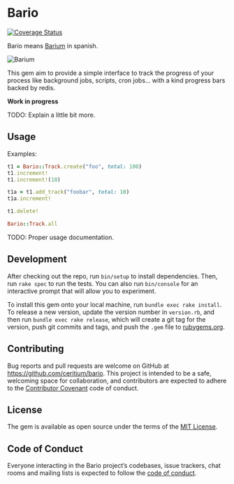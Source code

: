 # Bario

[![Coverage Status](https://coveralls.io/repos/github/ceritium/bario/badge.svg?branch=master)](https://coveralls.io/github/ceritium/bario?branch=master)

Bario means [Barium](https://en.wikipedia.org/wiki/Barium) in spanish.

![Barium](https://upload.wikimedia.org/wikipedia/commons/1/16/Barium_unter_Argon_Schutzgas_Atmosph%C3%A4re.jpg)

This gem aim to provide a simple interface to track the progress of your process like background jobs, scripts, cron jobs... with a kind progress bars backed by redis.

**Work in progress**

TODO: Explain a little bit more.

## Usage

Examples:

```ruby
t1 = Bario::Track.create("foo", total: 100)
t1.increment!
t1.increment!(10)

t1a = t1.add_track("foobar", total: 10)
t1a.increment!

t1.delete!

Bario::Track.all
```

TODO: Proper usage documentation.

## Development

After checking out the repo, run `bin/setup` to install dependencies. Then, run `rake spec` to run the tests. You can also run `bin/console` for an interactive prompt that will allow you to experiment.

To install this gem onto your local machine, run `bundle exec rake install`. To release a new version, update the version number in `version.rb`, and then run `bundle exec rake release`, which will create a git tag for the version, push git commits and tags, and push the `.gem` file to [rubygems.org](https://rubygems.org).

## Contributing

Bug reports and pull requests are welcome on GitHub at https://github.com/ceritium/bario. This project is intended to be a safe, welcoming space for collaboration, and contributors are expected to adhere to the [Contributor Covenant](http://contributor-covenant.org) code of conduct.

## License

The gem is available as open source under the terms of the [MIT License](https://opensource.org/licenses/MIT).

## Code of Conduct

Everyone interacting in the Bario project’s codebases, issue trackers, chat rooms and mailing lists is expected to follow the [code of conduct](https://github.com/ceritium/bario/blob/master/CODE_OF_CONDUCT.md).
